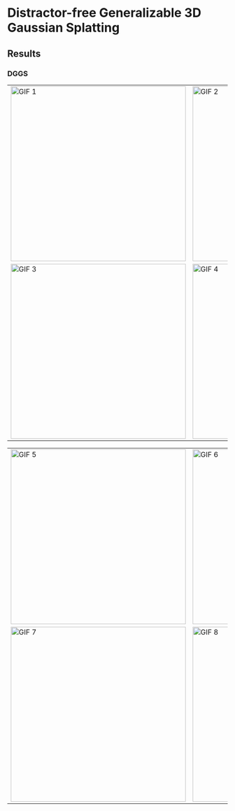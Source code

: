 # Distractor-free Generalizable 3D Gaussian Splatting

## Results

### DGGS

<table>
  <tr>
    <td><img src="https://github.com/bbbbby-99/DGGS/blob/main/mp4/1.gif" alt="GIF 1" width="400"></td>
    <td><img src="https://github.com/bbbbby-99/DGGS/blob/main/mp4/2.gif" alt="GIF 2" width="400"></td>
  </tr>
  <tr>
    <td><img src="https://github.com/bbbbby-99/DGGS/blob/main/mp4/3.gif" alt="GIF 3" width="400"></td>
    <td><img src="https://github.com/bbbbby-99/DGGS/blob/main/mp4/4.gif" alt="GIF 4" width="400"></td>
  </tr>
</table>

<table>
  <tr>
    <td><img src="https://github.com/bbbbby-99/DGGS/blob/main/mp4/5.gif" alt="GIF 5" width="400"></td>
    <td><img src="https://github.com/bbbbby-99/DGGS/blob/main/mp4/6.gif" alt="GIF 6" width="400"></td>
  </tr>
  <tr>
    <td><img src="https://github.com/bbbbby-99/DGGS/blob/main/mp4/7.gif" alt="GIF 7" width="400"></td>
    <td><img src="https://github.com/bbbbby-99/DGGS/blob/main/mp4/8.gif" alt="GIF 8" width="400"></td>
  </tr>
</table>
